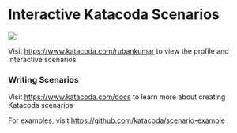 # Interactive Katacoda Scenarios

[![](http://shields.katacoda.com/katacoda/rubankumar/count.svg)](https://www.katacoda.com/rubankumar "Get your profile on Katacoda.com")

Visit https://www.katacoda.com/rubankumar to view the profile and interactive scenarios

### Writing Scenarios
Visit https://www.katacoda.com/docs to learn more about creating Katacoda scenarios

For examples, visit https://github.com/katacoda/scenario-example
